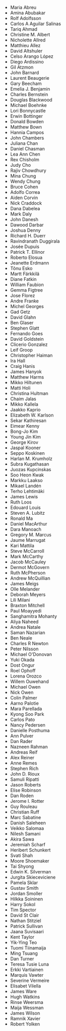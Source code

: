 - Maria Abreu
- Amina Abubakar
- Rolf Adolfsson
- Carlos A Aguilar Salinas
- Tariq Ahmad
- Christine M. Albert
- Nicholette Allred
- Matthieu Allez
- David Altshuler
- Celso Arango López
- Diego Ardissino
- Gil Atzmon
- John Barnard
- Laurent Beaugerie
- Gary Beecham
- Emelia J. Benjamin
- Charles Bernstein
- Douglas Blackwood
- Michael Boehnke
- Lori Bonnycastle
- Erwin Bottinger
- Donald Bowden
- Matthew Bown
- Hannia Campos
- John Chambers
- Juliana Chan
- Daniel Chasman
- Lea Ann Chen
- Rex Chisholm
- Judy Cho
- Rajiv Chowdhury
- Mina Chung
- Wendy Chung
- Bruce Cohen
- Adolfo Correa
- Aiden Corvin
- Nick Craddock
- Dana Dabelea
- Mark Daly
- John Danesh
- Dawood Darbar
- Joshua Denny
- Richard H. Duerr
- Ravindranath Duggirala
- Josée Dupuis
- Patrick T. Ellinor
- Roberto Elosua
- Jeanette Erdmann
- Tõnu Esko
- Martt Färkkilä
- Diane Fatkin
- William Faubion
- Gemma Figtree
- Jose Florez
- Andre Franke
- Michel Georges
- Gad Getz
- David Glahn
- Ben Glaser
- Stephen Glatt
- Fernando Goes
- David Goldstein
- Clicerio Gonzalez
- Leif Groop
- Christopher Haiman
- Ira Hall
- Craig Hanis
- James Hanyok
- Matthew Harms
- Mikko Hiltunen
- Matti Holi
- Christina Hultman
- Chaim Jalas
- Mikko Kallela
- Jaakko Kaprio
- Elizabeth W. Karlson
- Sekar Kathiresan
- Eimear Kenny
- Bong-Jo Kim
- Young Jin Kim
- George Kirov
- Jaspal Kooner
- Seppo Koskinen
- Harlan M. Krumholz
- Subra Kugathasan
- Juozas Kupcinskas
- Soo Heon Kwak
- Markku Laakso
- Mikael Landén
- Terho Lehtimäki
- James Lewis
- Ruth Loos
- Edouard Louis
- Steven A. Lubitz
- Ronald Ma
- Daniel MacArthur
- Dara Manoach
- Gregory M. Marcus
- Jaume Marrugat
- Kari Mattila
- Steve McCarroll
- Mark McCarthy
- Jacob McCauley
- Dermot McGovern
- Ruth McPherson
- Andrew McQuillian
- James Meigs
- Olle Melander
- Deborah Meyers
- Lili Milani
- Braxton Mitchell
- Paul Moayyedi
- Sanghamitra Mohanty
- Aliya Naheed
- Andrea Natale
- Saman Nazarian
- Ben Neale
- Charles R Newton
- Peter Nilsson
- Michael O'Donovan
- Yuki Okada
- Dost Ongur
- Roel Ophoff
- Lorena Orozco
- Willem Ouwehand
- Michael Owen
- Nick Owen
- Colin Palmer
- Aarno Palotie
- Mara Parellada
- Kyong Soo Park
- Carlos Pato
- Nancy Pedersen
- Danielle Posthuma
- Ann Pulver
- Dan Rader
- Nazneen Rahman
- Andreas Reif
- Alex Reiner
- Anne Remes
- Stephen Rich
- John D. Rioux
- Samuli Ripatti
- Jason Roberts
- Elise Robinson
- Dan Roden
- Jerome I. Rotter
- Guy Rouleau
- Christian Ruff
- Marc Sabatine
- Danish Saleheen
- Veikko Salomaa
- Nilesh Samani
- Akira Sawa
- Jeremiah Scharf
- Heribert Schunkert
- Svati Shah
- Moore Shoemaker
- Tai Shyong
- Edwin K. Silverman
- Jurgita Skieceviciene
- Pamela Sklar
- Gustav Smith
- Jordan Smoller
- Hilkka Soininen
- Harry Sokol
- Tim Spector
- David St Clair
- Nathan Stitziel
- Patrick Sullivan
- Jaana Suvisaari
- Kent Taylor
- Yik-Ying Teo
- Tuomi Tiinamaija
- Ming Tsuang
- Dan Turner
- Teresa Tusie Luna
- Erkki Vartiainen
- Marquis Vawter
- Severine Vermeire
- Elisabet Vilella
- James Ware
- Hugh Watkins
- Rinse Weersma
- Maija Wessman
- James Wilson
- Ramnik Xavier
- Robert Yolken
